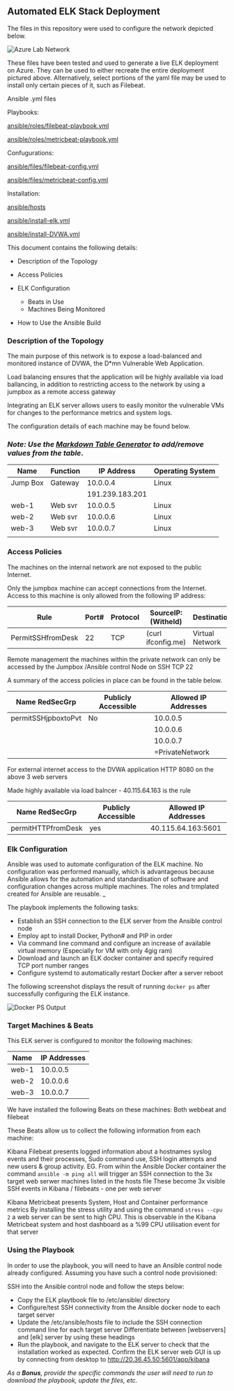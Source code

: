 ## Automated ELK Stack Deployment

The files in this repository were used to configure the network depicted below.

![Azure Lab Network][logo]

[logo]: ../main/diagrams/azurelabnetwork1.png "Azure Lab Network"


These files have been tested and used to generate a live ELK deployment on Azure. 
They can be used to either recreate the entire deployment pictured above. 
Alternatively, select portions of the yaml file may be used to install only certain pieces of it, such as Filebeat.


Ansible .yml files

Playbooks:

[ansible/roles/filebeat-playbook.yml](../main/ansible/roles/filebeat-playbook.yml)

[ansible/roles/metricbeat-playbook.yml](../main/ansible/roles/metricbeat-playbook.yml)

Confugurations:

[ansible/files/filebeat-config.yml](../main/ansible/files/filebeat-config.yml)

[ansible/files/metricbeat-config.yml](../main/ansible/files/metricbeat-config.yml)

Installation:

[ansible/hosts](../main/ansible/hosts.txt)

[ansible/install-elk.yml](../main/ansible/install-elk.yml)

[ansible/install-DVWA.yml](../main/ansible/install-DVWA.yml)

This document contains the following details:
- Description of the Topology
- Access Policies
- ELK Configuration
  - Beats in Use
  - Machines Being Monitored

- How to Use the Ansible Build

### Description of the Topology

The main purpose of this network is to expose a load-balanced and monitored instance of DVWA, the D*mn Vulnerable Web Application.

Load balancing ensures that the application will be highly available via load ballancing, in addition to restricting access to the network by using a jumpbox as a remote access gateway

Integrating an ELK server allows users to easily monitor the vulnerable VMs for changes to the performance metrics and system logs. 


The configuration details of each machine may be found below.
### _Note: Use the [Markdown Table Generator](http://www.tablesgenerator.com/markdown_tables) to add/remove values from the table_.


| Name        | Function | IP Address        | Operating System |
|-------------|----------|-------------------|------------------|
| Jump Box    | Gateway  | 10.0.0.4          | Linux            |
|             |          | 191.239.183.201   |                  |
| web-1       | Web svr  | 10.0.0.5          | Linux            |
| web-2       | Web svr  | 10.0.0.6          | Linux            |
| web-3       | Web svr  | 10.0.0.7          | Linux            |
|             |          |                   |                  |

### Access Policies

The machines on the internal network are not exposed to the public Internet. 

Only the jumpbox machine can accept connections from the Internet.
Access to this machine is only allowed from the following IP address:

| Rule              | Port#  | Protocol  | SourceIP: (Witheld)  | Destination     | Action  |
|-------------------|--------|-----------|----------------------|-----------------|---------|
| PermitSSHfromDesk | 22     | TCP       | (curl ifconfig.me)   | Virtual Network | Permit  |


Remote management the machines within the private network can only be accessed by the Jumpbox /Ansible control Node on SSH TCP 22

A summary of the access policies in place can be found in the table below.

| Name RedSecGrp      | Publicly Accessible | Allowed IP Addresses |
|---------------------|---------------------|----------------------|
| permitSSHjpboxtoPvt | No                  | 10.0.0.5             |
|                     |                     | 10.0.0.6             |
|                     |                     | 10.0.0.7             |
|                     |                     | =PrivateNetwork      |


For external internet access to the DVWA application HTTP 8080 on the above 3 web servers

Made highly available via load balncer - 40.115.64.163 is the rule

| Name RedSecGrp      | Publicly Accessible | Allowed IP Addresses |
|---------------------|---------------------|----------------------|
| permitHTTPfromDesk  | yes                 | 40.115.64.163:5601   |                     |                     |                     |                      |


### Elk Configuration

Ansible was used to automate configuration of the ELK machine. No configuration was performed manually, which is advantageous because Ansible allows for the automation and standardisation of software and configuration changes across multiple machines. The roles and trmplated created for Ansible are reusable.
_

The playbook implements the following tasks:
- Establish an SSH connection to the ELK server from the Ansible control node
- Employ apt to install Docker, Python# and PIP in order
- Via command line command and configure an increase of available virtual memory 
    (Especially for VM with only 4gig ram)
- Download and launch an ELK docker container and specify required TCP port number ranges
- Configure systemd to automatically restart Docker after a server reboot

The following screenshot displays the result of running `docker ps` after successfully configuring the ELK instance.

![Docker PS Output][logo1]

[logo1]: ../main/diagrams/docker_ps_output.png "Docker PS Output"

### Target Machines & Beats
This ELK server is configured to monitor the following machines:

| Name                | IP Addresses         |
|---------------------|----------------------|
| web-1               | 10.0.0.5             |
| web-2               | 10.0.0.6             |
| web-3               | 10.0.0.7             |


We have installed the following Beats on these machines: Both webbeat and filebeat

These Beats allow us to collect the following information from each machine:

Kibana Filebeat presents logged information about a hostnames syslog events and their processes, Sudo command use, SSH login attempts and new users & group activity.
EG. From wihin the Ansible Docker container the command `ansible -m ping all` will trigger an SSH connection to the 3x target web serwer machines listed in the hosts file
These become 3x visible SSH events in Kibana / filebeats - one per web server

Kibana Metricbeat presents System, Host and Container performance metrics
By installing the stress utility and using the command `stress --cpu 2` a web server can be sent to high CPU. 
This is observable in the Kibana Metricbeat system and host dashboard as a %99 CPU utilisation event for that server 

### Using the Playbook
In order to use the playbook, you will need to have an Ansible control node already configured. Assuming you have such a control node provisioned: 

SSH into the Ansible control node and follow the steps below:
- Copy the ELK playtbook file to /etc/ansible/ directory
- Configure/test SSH connectivity from the Ansible docker node to each target server
- Update the /etc/ansible/hosts file to include the SSH connection command line for each target server
    Differentiate between [webservers] and [elk] server by using these headings
- Run the playbook, and navigate to the ELK server to check that the installation worked as expected.
    Confirm the ELK server web GUI is up by connecting from desktop to http://20.36.45.50:5601/app/kibana 

_As a **Bonus**, provide the specific commands the user will need to run to download the playbook, update the files, etc._

